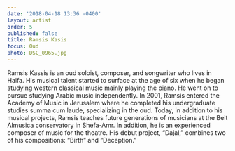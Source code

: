 ```yaml
---
date: '2018-04-18 13:36 -0400'
layout: artist
order: 5
published: false
title: Ramsis Kasis
focus: Oud
photo: DSC_0965.jpg
---
```

Ramsis Kassis is an oud soloist, composer, and songwriter who lives in Haifa. His musical talent started to surface at the age of six when he began studying western classical music mainly playing the piano. He went on to pursue studying Arabic music independently. In 2001, Ramsis entered the Academy of Music in Jerusalem where he completed his undergraduate studies summa cum laude, specializing in the oud. Today, in addition to his musical projects, Ramsis teaches future generations of musicians at the Beit Almusica conservatory in Shefa-Amr. In addition, he is an experienced composer of music for the theatre. His debut project, “Dajal,” combines two of his compositions: “Birth” and “Deception.”